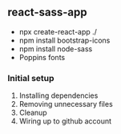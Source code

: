 ## react-sass-app

- npx create-react-app ./
- npm install bootstrap-icons
- npm install node-sass
- Poppins fonts

### Initial setup

1. Installing dependencies
2. Removing unnecessary files
3. Cleanup
4. Wiring up to github account
